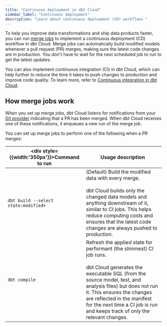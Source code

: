 ```yaml
---
title: "Continuous deployment in dbt Cloud"
sidebar_label: "Continuous deployment"
description: "Learn about continuous deployment (CD) workflows "
---
```


To help you improve data transformations and ship data products faster, you can run [merge jobs](/docs/deploy/merge-jobs) to implement a continuous deployment (CD) workflow in dbt Cloud. Merge jobs can automatically build modified models whenever a pull request (PR) merges, making sure the latest code changes are in production. You don't have to wait for the next scheduled job to run to get the latest updates. 

You can also implement continuous integration (CI) in dbt Cloud, which can help further to reduce the time it takes to push changes to production and improve code quality. To learn more, refer to [Continuous integration in dbt Cloud](/docs/deploy/continuous-integration). 

## How merge jobs work

When you set up merge jobs, dbt Cloud listens for notifications from your [Git provider](/docs/cloud/git/git-configuration-in-dbt-cloud) indicating that a PR has been merged. When dbt Cloud receives one of these notifications, it enqueues a new run of the merge job.

You can set up merge jobs to perform one of the following when a PR merges:

| <div style={{width:'350px'}}>Command to run</div> | Usage description |
| -------- | ----------------- | 
| `dbt build --select state:modified+` | (Default) Build the modified data with every merge. <br /><br />dbt Cloud builds only the changed data models and anything downstream of it, similar to CI jobs. This helps reduce computing costs and ensures that the latest code changes are always pushed to production.  |
| `dbt compile` | Refresh the applied state for performant (the slimmest) CI job runs. <br /><br />dbt Cloud generates the executable SQL (from the source model, test, and analysis files) but does not run it. This ensures the changes are reflected in the manifest for the next time a CI job is run and keeps track of only the relevant changes. | 
